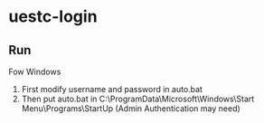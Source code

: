 # uestc-login

## Run
Fow Windows

1. First modify username and password in auto.bat
2. Then put auto.bat in C:\ProgramData\Microsoft\Windows\Start Menu\Programs\StartUp (Admin Authentication may need)